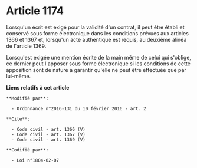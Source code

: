 # Article 1174

Lorsqu'un écrit est exigé pour la validité d'un contrat, il peut être établi et conservé sous forme électronique dans les
conditions prévues aux articles 1366 et 1367 et, lorsqu'un acte authentique est requis, au deuxième alinéa de l'article
1369. 

Lorsqu'est exigée une mention écrite de la main même de celui qui s'oblige, ce dernier peut l'apposer sous forme électronique
si les conditions de cette apposition sont de nature à garantir qu'elle ne peut être effectuée que par lui-même.

**Liens relatifs à cet article**

	**Modifié par**:

	  - Ordonnance n°2016-131 du 10 février 2016 - art. 2

	**Cite**:

	  - Code civil - art. 1366 (V)
	  - Code civil - art. 1367 (V)
	  - Code civil - art. 1369 (V)

	**Codifié par**:

	  - Loi n°1804-02-07
